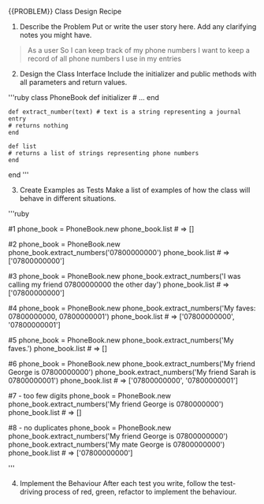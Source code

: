 {{PROBLEM}} Class Design Recipe

1. Describe the Problem
Put or write the user story here. Add any clarifying notes you might have.

> As a user
> So I can keep track of my phone numbers
> I want to keep a record of all phone numbers I use in my entries

2. Design the Class Interface
Include the initializer and public methods with all parameters and return values.

'''ruby
class PhoneBook
    def initializer
    # ...
    end

    def extract_number(text) # text is a string representing a journal entry
    # returns nothing
    end

    def list
    # returns a list of strings representing phone numbers
    end
end
'''

3. Create Examples as Tests
Make a list of examples of how the class will behave in different situations.

'''ruby

#1 
phone_book = PhoneBook.new
phone_book.list # => []

#2 
phone_book = PhoneBook.new
phone_book.extract_numbers('07800000000')
phone_book.list # => ['07800000000']

#3
phone_book = PhoneBook.new
phone_book.extract_numbers('I was calling my friend 07800000000 the other day')
phone_book.list # => ['07800000000']

#4
phone_book = PhoneBook.new
phone_book.extract_numbers('My faves: 07800000000, 07800000001')
phone_book.list # => ['07800000000', '07800000001']

#5
phone_book = PhoneBook.new
phone_book.extract_numbers('My faves.')
phone_book.list # => []

#6
phone_book = PhoneBook.new
phone_book.extract_numbers('My friend George is 07800000000')
phone_book.extract_numbers('My friend Sarah is 07800000001')
phone_book.list # => ['07800000000', '07800000001']

#7 - too few digits
phone_book = PhoneBook.new
phone_book.extract_numbers('My friend George is 0780000000')
phone_book.list # => []

#8 - no duplicates
phone_book = PhoneBook.new
phone_book.extract_numbers('My friend George is 07800000000')
phone_book.extract_numbers('My mate George is 07800000000')
phone_book.list # => ['07800000000']

'''

4. Implement the Behaviour
After each test you write, follow the test-driving process of red, green, refactor to implement the behaviour.
